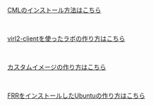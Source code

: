 <br>

[CMLのインストール方法はこちら](/README.install_cml.md)

<br>

[virl2-clientを使ったラボの作り方はこちら](/README.create_lab.md)

<br>

[カスタムイメージの作り方はこちら](/README.create_custom_image.md)

<br>

[FRRをインストールしたUbuntuの作り方はこちら](/README.create_frr_image.md)

